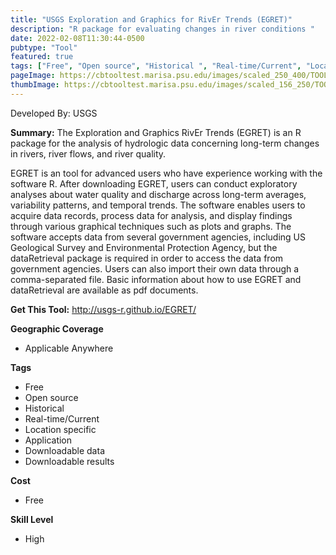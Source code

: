 ```yaml
---
title: "USGS Exploration and Graphics for RivEr Trends (EGRET)"
description: "R package for evaluating changes in river conditions "
date: 2022-02-08T11:30:44-0500
pubtype: "Tool"
featured: true
tags: ["Free", "Open source", "Historical ", "Real-time/Current", "Location specific", "Application", "Downloadable data", "Downloadable results"]
pageImage: https://cbtooltest.marisa.psu.edu/images/scaled_250_400/TOOLID_9.0_ScreenCapture-1.png
thumbImage: https://cbtooltest.marisa.psu.edu/images/scaled_156_250/TOOLID_9.0_ScreenCapture-1.png
---
```

Developed By: USGS

**Summary:** The Exploration and Graphics RivEr Trends (EGRET) is an R package for the analysis of hydrologic data concerning long-term changes in rivers, river flows, and river quality.

EGRET is an tool for advanced users who have experience working with the software R. After downloading EGRET, users can conduct exploratory analyses about water quality and discharge across long-term averages, variability patterns, and temporal trends. The software enables users to acquire data records, process data for analysis, and display findings through various graphical techniques such as plots and graphs. The software accepts data from several government agencies, including US Geological Survey and Environmental Protection Agency, but the dataRetrieval package is required in order to access the data from government agencies. Users can also import their own data through a comma-separated file. Basic information about how to use EGRET and dataRetrieval are available as pdf documents. 

__**Get This Tool:**__ http://usgs-r.github.io/EGRET/

__**Geographic Coverage**__
- Applicable Anywhere

__**Tags**__
-  Free
-  Open source
-  Historical 
-  Real-time/Current
-  Location specific
-  Application
-  Downloadable data
-  Downloadable results

__**Cost**__
- Free

__**Skill Level**__
- High
